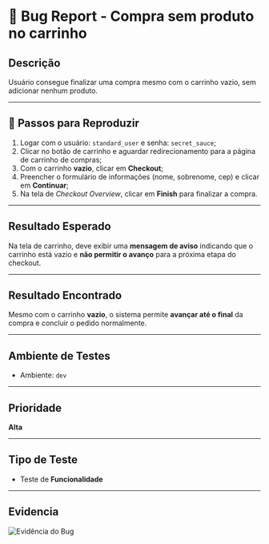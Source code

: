 # 🐞 Bug Report - Compra sem produto no carrinho

## Descrição
Usuário consegue finalizar uma compra mesmo com o carrinho vazio, sem adicionar nenhum produto.

---

## 🔁 Passos para Reproduzir

1. Logar com o usuário: `standard_user` e senha: `secret_sauce`;
2. Clicar no botão de carrinho e aguardar redirecionamento para a página de carrinho de compras;
3. Com o carrinho **vazio**, clicar em **Checkout**;
4. Preencher o formulário de informações (nome, sobrenome, cep) e clicar em **Continuar**;
5. Na tela de _Checkout Overview_, clicar em **Finish** para finalizar a compra.

---

## Resultado Esperado
Na tela de carrinho, deve exibir uma **mensagem de aviso** indicando que o carrinho está vazio e **não permitir o avanço** para a próxima etapa do checkout.

---

## Resultado Encontrado
Mesmo com o carrinho **vazio**, o sistema permite **avançar até o final** da compra e concluir o pedido normalmente.

---

## Ambiente de Testes
- Ambiente: `dev`

---

## Prioridade
**Alta**

---

## Tipo de Teste
- Teste de **Funcionalidade**

---

## Evidencia
![Evidência do Bug](/home/darlene/Development/test-manual/swaglabs/bugs-report/evidencias-bug-report/evidencia_bug.png)

